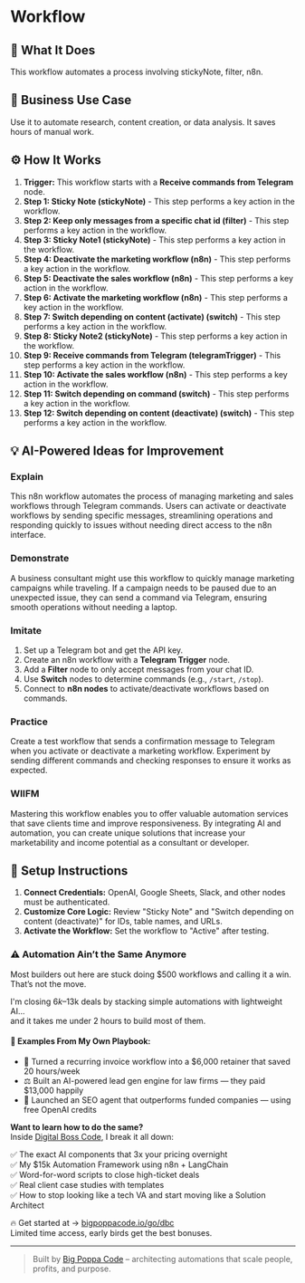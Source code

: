 # Workflow

## 🚀 What It Does
This workflow automates a process involving stickyNote, filter, n8n.

## 💼 Business Use Case
Use it to automate research, content creation, or data analysis. It saves hours of manual work.

## ⚙️ How It Works
1.  **Trigger:** This workflow starts with a **Receive commands from Telegram** node.
2. **Step 1: Sticky Note (stickyNote)** - This step performs a key action in the workflow.
3. **Step 2: Keep only messages from a specific chat id (filter)** - This step performs a key action in the workflow.
4. **Step 3: Sticky Note1 (stickyNote)** - This step performs a key action in the workflow.
5. **Step 4: Deactivate the marketing workflow (n8n)** - This step performs a key action in the workflow.
6. **Step 5: Deactivate the sales workflow (n8n)** - This step performs a key action in the workflow.
7. **Step 6: Activate the marketing workflow (n8n)** - This step performs a key action in the workflow.
8. **Step 7: Switch depending on content (activate) (switch)** - This step performs a key action in the workflow.
9. **Step 8: Sticky Note2 (stickyNote)** - This step performs a key action in the workflow.
10. **Step 9: Receive commands from Telegram (telegramTrigger)** - This step performs a key action in the workflow.
11. **Step 10: Activate the sales workflow (n8n)** - This step performs a key action in the workflow.
12. **Step 11: Switch depending on command (switch)** - This step performs a key action in the workflow.
13. **Step 12: Switch depending on content (deactivate) (switch)** - This step performs a key action in the workflow.

## 💡 AI-Powered Ideas for Improvement
### Explain
This n8n workflow automates the process of managing marketing and sales workflows through Telegram commands. Users can activate or deactivate workflows by sending specific messages, streamlining operations and responding quickly to issues without needing direct access to the n8n interface.

### Demonstrate
A business consultant might use this workflow to quickly manage marketing campaigns while traveling. If a campaign needs to be paused due to an unexpected issue, they can send a command via Telegram, ensuring smooth operations without needing a laptop.

### Imitate
1. Set up a Telegram bot and get the API key.
2. Create an n8n workflow with a **Telegram Trigger** node.
3. Add a **Filter** node to only accept messages from your chat ID.
4. Use **Switch** nodes to determine commands (e.g., `/start`, `/stop`).
5. Connect to **n8n nodes** to activate/deactivate workflows based on commands.

### Practice
Create a test workflow that sends a confirmation message to Telegram when you activate or deactivate a marketing workflow. Experiment by sending different commands and checking responses to ensure it works as expected.

### WIIFM
Mastering this workflow enables you to offer valuable automation services that save clients time and improve responsiveness. By integrating AI and automation, you can create unique solutions that increase your marketability and income potential as a consultant or developer.

## 🔧 Setup Instructions
1. **Connect Credentials:** OpenAI, Google Sheets, Slack, and other nodes must be authenticated.
2. **Customize Core Logic:** Review "Sticky Note" and "Switch depending on content (deactivate)" for IDs, table names, and URLs.
3. **Activate the Workflow:** Set the workflow to "Active" after testing.

### ⚠️ Automation Ain’t the Same Anymore

Most builders out here are stuck doing $500 workflows and calling it a win.  
That’s not the move.  

I'm closing $6k–$13k deals by stacking simple automations with lightweight AI...  
and it takes me under 2 hours to build most of them.

#### 🧠 Examples From My Own Playbook:
- 🔁 Turned a recurring invoice workflow into a $6,000 retainer that saved 20 hours/week  
- ⚖️ Built an AI-powered lead gen engine for law firms — they paid $13,000 happily  
- 🚀 Launched an SEO agent that outperforms funded companies — using free OpenAI credits  

**Want to learn how to do the same?**  
Inside [Digital Boss Code](https://bigpoppacode.io/go/dbc), I break it all down:

✅ The exact AI components that 3x your pricing overnight  
✅ My $15k Automation Framework using n8n + LangChain  
✅ Word-for-word scripts to close high-ticket deals  
✅ Real client case studies with templates  
✅ How to stop looking like a tech VA and start moving like a Solution Architect  

🔥 Get started at → [bigpoppacode.io/go/dbc](https://bigpoppacode.io/go/dbc)  
Limited time access, early birds get the best bonuses.

---
> Built by [Big Poppa Code](https://bigpoppacode.io) – architecting automations that scale people, profits, and purpose.
